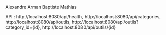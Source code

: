 Alexandre Arman Baptiste Mathias

API :
http://localhost:8080/api/health, 
http://localhost:8080/api/categories, 
http://localhost:8080/api/outils, 
http://localhost:8080/api/outils?category_id={id}, 
http://localhost:8080/api/outils/{id}
